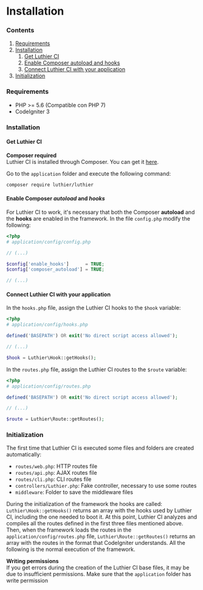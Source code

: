[//]: # ([author] Anderson Salas, translated by Julio Cedeño)
[//]: # ([meta_description] Learn how to get Luthier CI and install it in your CodeIgniter application with step-by-step instructions, it takes no more than 5 minutes!)

# Installation

### Contents

1. [Requirements](#requirements)
2. [Installation](#installation)
   1. [Get Luthier CI](#get-luthier-ci)
   2. [Enable Composer autoload and hooks](#enable-composer-autoload-and-hooks)
   3. [Connect Luthier CI with your application](#connect-luthier-ci-with-your-application)
3. [Initialization](#initialization)

### <a name="requirements"></a> Requirements

* PHP >= 5.6 (Compatible con PHP 7)
* CodeIgniter 3

### <a name="installation"></a> Installation

#### <a name="get-luthier-ci"></a> Get Luthier CI

<div class="alert alert-info">
    <i class="fa fa-info-circle" aria-hidden="true"></i>
    <strong>Composer required</strong>
    <br />
    Luthier CI is installed through Composer. You can get it <a href="https://getcomposer.org/download/">here</a>.
</div>

Go to the `application` folder and execute the following command:

```bash
composer require luthier/luthier
```

#### <a name="enable-composer-autoload-and-hooks"></a> Enable Composer _autoload_ and _hooks_

For Luthier CI to work, it's necessary that both the Composer **autoload** and the **hooks** are enabled in the framework. In the file `config.php` modify the following:

```php
<?php
# application/config/config.php

// (...)

$config['enable_hooks']      = TRUE;
$config['composer_autoload'] = TRUE;

// (...)
```

#### <a name="connect-luthier-ci-with-your-application"></a> Connect Luthier CI with your application

In the `hooks.php` file, assign the Luthier CI hooks to the `$hook` variable:

```php
<?php
# application/config/hooks.php

defined('BASEPATH') OR exit('No direct script access allowed');

// (...)

$hook = Luthier\Hook::getHooks();
```

In the `routes.php` file, assign the Luthier CI routes to the `$route` variable:

```php
<?php
# application/config/routes.php

defined('BASEPATH') OR exit('No direct script access allowed');

// (...)

$route = Luthier\Route::getRoutes();
```

### <a name="initialization"></a> Initialization

The first time that Luthier CI is executed some files and folders are created automatically:

* `routes/web.php`: HTTP routes file
* `routes/api.php`: AJAX routes file
* `routes/cli.php`: CLI routes file
* `controllers/Luthier.php`: Fake controller, necessary to use some routes
* `middleware`: Folder to save the middleware files

During the initialization of the framework the hooks are called: `Luthier\Hook::getHooks()` returns an array with the hooks used by Luthier CI, including the one needed to boot it. At this point, Luthier CI analyzes and compiles all the routes defined in the first three files mentioned above. Then, when the framework loads the routes in the `application/config/routes.php` file, `Luthier\Route::getRoutes()` returns an array with the routes in the format that CodeIgniter understands. All the following is the normal execution of the framework.

<div class="alert alert-warning">
    <i class="fa fa-warning" aria-hidden="true"></i>
    <strong>Writing permissions</strong>
    <br />
    If you get errors during the creation of the Luthier CI base files, it may be due to insufficient permissions. Make sure that the <code>application</code> folder has write permission
</div>
